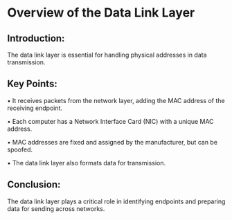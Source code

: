 # Overview of the Data Link Layer 

## Introduction: 
The data link layer is essential for handling physical addresses in data transmission. 

## Key Points: 

• It receives packets from the network layer, adding the MAC address of the receiving endpoint. 

• Each computer has a Network Interface Card (NIC) with a unique MAC address. 

• MAC addresses are fixed and assigned by the manufacturer, but can be spoofed. 

• The data link layer also formats data for transmission. 

## Conclusion: 
The data link layer plays a critical role in identifying endpoints and preparing data for sending across networks.